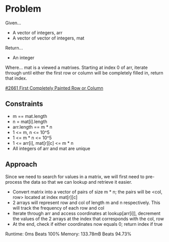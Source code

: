 
# Problem
Given...
- A vector of integers, arr
- A vector of vector of integers, mat

Return...
- An integer

Where...
mat is a viewed a matrixes. Starting at index 0 of arr, iterate through until 
either the first row or column will be completely filled in, return that index.

[#2661 First Completely Painted Row or Column](https://leetcode.com/problems/first-completely-painted-row-or-column/description/)

## Constraints
- m == mat.length
- n = mat\[i].length
- arr.length == m * n
- 1 <= m, n <= 10^5
- 1 <= m * n <= 10^5
- 1 <= arr\[i], mat\[r]\[c] <= m * n
- All integers of arr and mat are unique

## Approach
Since we need to search for values in a matrix, we will first need to 
pre-process the data so that we can lookup and retrieve it easier.
- Convert matrix into a vector of pairs of size m * n; the pairs will be 
\<col, row> located at index mat\[r]\[c]
- 2 arrays will represent row and col of length m and n respectively. This
will track the frequency of each row and col
- Iterate through arr and access coordinates at lookup\[arr\[i]], decrement the
values of the 2 arrays at the index that corresponds with the col, row
- At the end, check if either coordinates now equals 0; return index if true

Runtime: 0ms Beats 100%
Memory: 133.78mB Beats 94.73%
